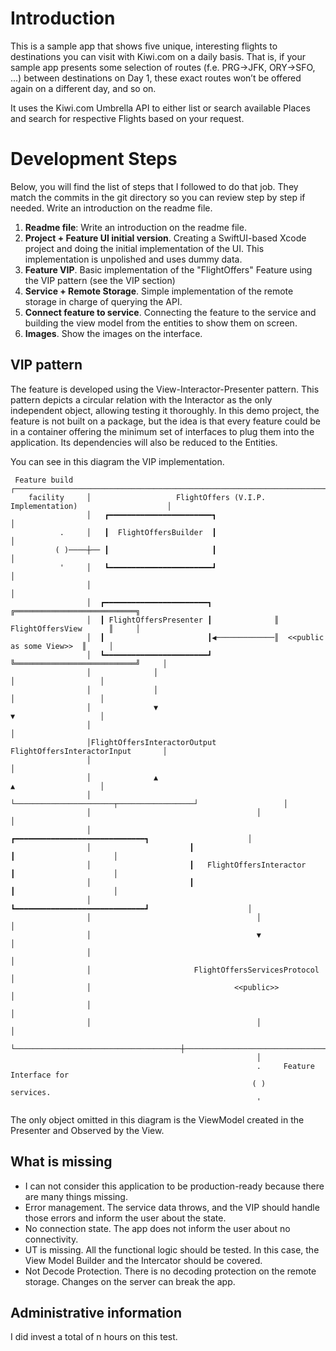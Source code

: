 # Introduction

This is a sample app that shows five unique, interesting flights to destinations you can visit with Kiwi.com on a daily basis. That is, if your sample app presents some selection of routes (f.e. PRG→JFK, ORY→SFO, ...) between destinations on Day 1, these exact routes won’t be offered again on a different day, and so on.

It uses the Kiwi.com Umbrella API to either list or search available Places and search for respective Flights based on your request.

# Development Steps

Below, you will find the list of steps that I followed to do that job. They match the commits in the git directory so you can review step by step if needed.
Write an introduction on the readme file.

1. **Readme file**: Write an introduction on the readme file.
2. **Project + Feature UI initial version**. Creating a SwiftUI-based Xcode project and doing the initial implementation of the UI. This implementation is unpolished and uses dummy data.
3. **Feature VIP**. Basic implementation of the "FlightOffers" Feature using the VIP pattern (see the VIP section)
4. **Service + Remote Storage**. Simple implementation of the remote storage in charge of querying the API.
5. **Connect feature to service**. Connecting the feature to the service and building the view model from the entities to show them on screen.
6. **Images**. Show the images on the interface.

## VIP pattern

The feature is developed using the View-Interactor-Presenter pattern. This pattern depicts a circular relation with the Interactor as the only independent object, allowing testing it thoroughly. In this demo project, the feature is not built on a package, but the idea is that every feature could be in a container offering the minimum set of interfaces to plug them into the application. Its dependencies will also be reduced to the Entities.

You can see in this diagram the VIP implementation.
```
 Feature build   ┌───────────────────────────────────────────────────────────────────────────┐
    facility     │                   FlightOffers (V.I.P. Implementation)                    │
                 │   ┏━━━━━━━━━━━━━━━━━━━━━━━┓                                               │
           .     │   ┃  FlightOffersBuilder  ┃                                               │
          ( )────┼── ┃                       ┃                                               │
           '     │   ┗━━━━━━━━━━━━━━━━━━━━━━━┛                                               │
                 │                                                                           │
                 │  ┏━━━━━━━━━━━━━━━━━━━━━━━┓              ╔═══════════════════════════╗     
                 │  ┃ FlightOffersPresenter ┃              ║     FlightOffersView      ║     │
                 │  ┃                       ┃◀─────────────║  <<public as some View>>  ║     │
                 │  ┗━━━━━━━━━━━━━━━━━━━━━━━┛              ╚═══════════════════════════╝     │
                 │              │                                        │                   │
                 │              │                                        │                   │
                 │              ▼                                        ▼                   │
                 │                                                                           │
                 │FlightOffersInteractorOutput             FlightOffersInteractorInput       │
                 │                                                                           │
                 │              ▲                                        ▲                   │
                 │              └──────────────────────┬─────────────────┘                   │
                 │                                     │                                     │
                 │                      ┏━━━━━━━━━━━━━━━━━━━━━━━━━━━━━┓                      │
                 │                      ┃                             ┃                      │
                 │                      ┃   FlightOffersInteractor    ┃                      │
                 │                      ┃                             ┃                      │
                 │                      ┗━━━━━━━━━━━━━━━━━━━━━━━━━━━━━┛                      │
                 │                                     │                                     │
                 │                                     ▼                                     │
                 │                                                                           │
                 │                       FlightOffersServicesProtocol                        │
                 │                                <<public>>                                 │
                 │                                                                           │
                 │                                     │                                     │
                 └─────────────────────────────────────┼─────────────────────────────────────┘
                                                       │                                      
                                                       .     Feature Interface for            
                                                      ( )          services.                  
                                                       '                                      
```

The only object omitted in this diagram is the ViewModel created in the Presenter and Observed by the View.

## What is missing

* I can not consider this application to be production-ready because there are many things missing.
* Error management. The service data throws, and the VIP should handle those errors and inform the user about the state.
* No connection state. The app does not inform the user about no connectivity.
* UT is missing. All the functional logic should be tested. In this case, the View Model Builder and the Intercator should be covered. 
* Not Decode Protection. There is no decoding protection on the remote storage. Changes on the server can break the app.

## Administrative information

I did invest a total of n hours on this test.
